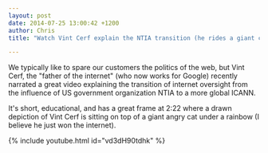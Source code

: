 ```yaml
---
layout: post
date: 2014-07-25 13:00:42 +1200
author: Chris
title: "Watch Vint Cerf explain the NTIA transition (he rides a giant cat at the end)"

---
```


<!-- excerpt -->

We typically like to spare our customers the politics of the web, but Vint Cerf, the "father of the internet" (who now works for Google) recently narrated a great video explaining the transition of internet oversight from the influence of US government organization NTIA to a more global ICANN. 

It's short, educational, and has a great frame at 2:22 where a drawn depiction of Vint Cerf is sitting on top of a giant angry cat under a rainbow (I believe he just won the internet). 

<!-- /excerpt -->

{% include youtube.html id="vd3dH90tdhk" %}